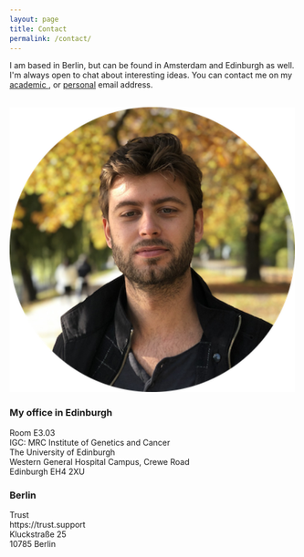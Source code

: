 ```yaml
---
layout: page
title: Contact
permalink: /contact/
---
```


<p class="main-col66 bottom-1"> 
I am based in Berlin, but can be found in Amsterdam and Edinburgh as well. I'm always open to chat about interesting ideas.
You can contact me on my <a href="mailto:ax.ax.ax.jansmax@xsxmxsx.edx.acx.ukxxxx"
    onmouseover="this.href=this.href.replace(/x/g,'');">academic </a>, or <a href="mailto:axbelx@xjaxnsxmax.xnxlx"
    onmouseover="this.href=this.href.replace(/x/g,'');">personal</a> email address.<br>


</p><br>

<section class="main-col33">
	<img src="/assets/abel_herbst_circle.png" width="500">
</section>

<h3 class="main-col66"> My office in Edinburgh </h3>
<p class="main-col66">
Room E3.03<br>
IGC: MRC Institute of Genetics and Cancer <br>
The University of Edinburgh <br>
Western General Hospital Campus, Crewe Road <br>
Edinburgh EH4 2XU
</p>


<h3 class="main-col66"> Berlin </h3>
<p class="main-col66">
Trust <br>
https://trust.support <br>
Kluckstraße 25 <br>
10785 Berlin
</p>


<!-- 
Website built in Jekyll, hosted on Github Pages. 
<br>

&copy; {{ site.copyright }} {{ 'now' | date:'%Y'}} -->